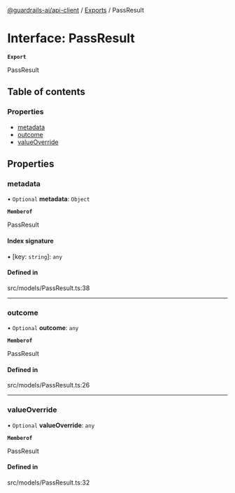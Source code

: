 [@guardrails-ai/api-client](../README.md) / [Exports](../modules.md) / PassResult

# Interface: PassResult

**`Export`**

PassResult

## Table of contents

### Properties

- [metadata](PassResult.md#metadata)
- [outcome](PassResult.md#outcome)
- [valueOverride](PassResult.md#valueoverride)

## Properties

### metadata

• `Optional` **metadata**: `Object`

**`Memberof`**

PassResult

#### Index signature

▪ [key: `string`]: `any`

#### Defined in

src/models/PassResult.ts:38

___

### outcome

• `Optional` **outcome**: `any`

**`Memberof`**

PassResult

#### Defined in

src/models/PassResult.ts:26

___

### valueOverride

• `Optional` **valueOverride**: `any`

**`Memberof`**

PassResult

#### Defined in

src/models/PassResult.ts:32
